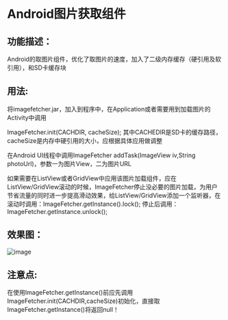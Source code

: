 Android图片获取组件
============

功能描述：
-----------------------------------

Android的取图片组件，优化了取图片的速度，加入了二级内存缓存（硬引用及软引用），和SD卡缓存块

用法:
-----------------------------------  

将imagefetcher.jar，加入到程序中，在Application或者需要用到加载图片的Activity中调用

ImageFetcher.init(CACHDIR, cacheSize); 其中CACHEDIR是SD卡的缓存路径，cacheSize是内存中硬引用的大小，应根据具体应用做调整

在Android UI线程中调用ImageFetcher addTask(ImageView iv,String photoUrl)，参数一为图片View，二为图片URL

如果需要在ListView或者GridView中应用该图片加载组件，应在ListView/GridView滚动的时候，ImageFetcher停止没必要的图片加载，为用户节省流量的同时进一步提高滑动效果，给ListView/GridView添加一个监听器，在滚动时调用：ImageFetcher.getInstance().lock(); 停止后调用：ImageFetcher.getInstance.unlock();

效果图：
-----------------------------------

![image](http://github.com/hugoxian/ImageFetcher/image.jpg)

注意点:
-----------------------------------  

在使用ImageFetcher.getInstance()前应先调用ImageFetcher.init(CACHDIR,cacheSize)初始化，直接取ImageFetcher.getInstance()将返回null！




